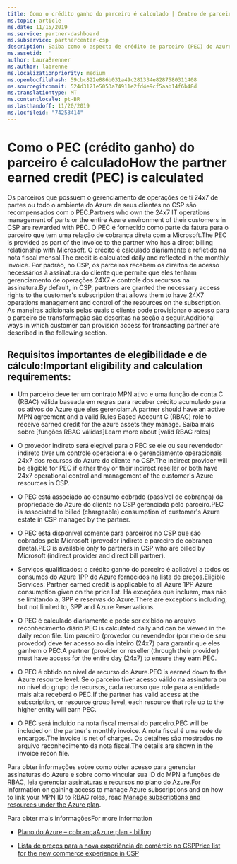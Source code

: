 ```yaml
---
title: Como o crédito ganho do parceiro é calculado | Centro de parceiros
ms.topic: article
ms.date: 11/15/2019
ms.service: partner-dashboard
ms.subservice: partnercenter-csp
description: Saiba como o aspecto de crédito de parceiro (PEC) do Azure Plan é calculado. Isso inclui requisitos de qualificação para parceiros e provedores indiretos.
ms.assetid: ''
author: LauraBrenner
ms.author: labrenne
ms.localizationpriority: medium
ms.openlocfilehash: 59cbc822e886b031a49c281334e8287580311408
ms.sourcegitcommit: 524d3121e5053a74911e2fd4e9cf5aab14f6b48d
ms.translationtype: MT
ms.contentlocale: pt-BR
ms.lasthandoff: 11/20/2019
ms.locfileid: "74253414"
---
```

# <a name="how-the-partner-earned-credit-pec-is-calculated"></a><span data-ttu-id="a7892-104">Como o PEC (crédito ganho) do parceiro é calculado</span><span class="sxs-lookup"><span data-stu-id="a7892-104">How the partner earned credit (PEC) is calculated</span></span>


<span data-ttu-id="a7892-105">Os parceiros que possuem o gerenciamento de operações de ti 24x7 de partes ou todo o ambiente do Azure de seus clientes no CSP são recompensados com o PEC.</span><span class="sxs-lookup"><span data-stu-id="a7892-105">Partners who own the 24x7 IT operations management of parts or the entire Azure environment of their customers in CSP are rewarded with PEC.</span></span> <span data-ttu-id="a7892-106">O PEC é fornecido como parte da fatura para o parceiro que tem uma relação de cobrança direta com a Microsoft.</span><span class="sxs-lookup"><span data-stu-id="a7892-106">The PEC is provided as part of the invoice to the partner who has a direct billing relationship with Microsoft.</span></span> <span data-ttu-id="a7892-107">O crédito é calculado diariamente e refletido na nota fiscal mensal.</span><span class="sxs-lookup"><span data-stu-id="a7892-107">The credit is calculated daily and reflected in the monthly invoice.</span></span> <span data-ttu-id="a7892-108">Por padrão, no CSP, os parceiros recebem os direitos de acesso necessários à assinatura do cliente que permite que eles tenham gerenciamento de operações 24X7 e controle dos recursos na assinatura.</span><span class="sxs-lookup"><span data-stu-id="a7892-108">By default, in CSP, partners are granted the necessary access rights to the customer's subscription that allows them to have 24X7 operations management and control of the resources on the subscription.</span></span> <span data-ttu-id="a7892-109">As maneiras adicionais pelas quais o cliente pode provisionar o acesso para o parceiro de transformação são descritas na seção a seguir.</span><span class="sxs-lookup"><span data-stu-id="a7892-109">Additional ways in which customer can provision access for transacting partner are described in the following section.</span></span>   


## <a name="important-eligibility-and-calculation-requirements"></a><span data-ttu-id="a7892-110">Requisitos importantes de elegibilidade e de cálculo:</span><span class="sxs-lookup"><span data-stu-id="a7892-110">Important eligibility and calculation requirements:</span></span>

- <span data-ttu-id="a7892-111">Um parceiro deve ter um contrato MPN ativo e uma função de conta C (RBAC) válida baseada em regras para receber crédito acumulado para os ativos do Azure que eles gerenciam.</span><span class="sxs-lookup"><span data-stu-id="a7892-111">A partner should have an active MPN agreement and a valid Rules Based Account C (RBAC) role to receive earned credit for the azure assets they manage.</span></span> <span data-ttu-id="a7892-112">Saiba mais sobre [funções RBAC válidas]</span><span class="sxs-lookup"><span data-stu-id="a7892-112">Learn more about [valid RBAC roles]</span></span>

- <span data-ttu-id="a7892-113">O provedor indireto será elegível para o PEC se ele ou seu revendedor indireto tiver um controle operacional e o gerenciamento operacionais 24x7 dos recursos do Azure do cliente no CSP.</span><span class="sxs-lookup"><span data-stu-id="a7892-113">The indirect provider will be eligible for PEC if either they or their indirect reseller or both have 24x7 operational control and management of the customer's Azure resources in CSP.</span></span>

- <span data-ttu-id="a7892-114">O PEC está associado ao consumo cobrado (passível de cobrança) da propriedade do Azure do cliente no CSP gerenciada pelo parceiro.</span><span class="sxs-lookup"><span data-stu-id="a7892-114">PEC is associated to billed (chargeable) consumption of customer's Azure estate in CSP managed by the partner.</span></span> 

- <span data-ttu-id="a7892-115">O PEC está disponível somente para parceiros no CSP que são cobrados pela Microsoft (provedor indireto e parceiro de cobrança direta).</span><span class="sxs-lookup"><span data-stu-id="a7892-115">PEC is available only to partners in CSP who are billed by Microsoft (indirect provider and direct bill partner).</span></span>

- <span data-ttu-id="a7892-116">Serviços qualificados: o crédito ganho do parceiro é aplicável a todos os consumos do Azure 1PP do Azure fornecidos na lista de preços.</span><span class="sxs-lookup"><span data-stu-id="a7892-116">Eligible Services: Partner earned credit is applicable to all Azure 1PP Azure consumption given on the price list.</span></span> <span data-ttu-id="a7892-117">Há exceções que incluem, mas não se limitando a, 3PP e reservas do Azure.</span><span class="sxs-lookup"><span data-stu-id="a7892-117">There are exceptions including, but not limited to, 3PP and Azure Reservations.</span></span>

- <span data-ttu-id="a7892-118">O PEC é calculado diariamente e pode ser exibido no arquivo reconhecimento diário.</span><span class="sxs-lookup"><span data-stu-id="a7892-118">PEC is calculated daily and can be viewed in the daily recon file.</span></span> <span data-ttu-id="a7892-119">Um parceiro (provedor ou revendedor (por meio de seu provedor) deve ter acesso ao dia inteiro (24x7) para garantir que eles ganhem o PEC.</span><span class="sxs-lookup"><span data-stu-id="a7892-119">A partner (provider or reseller (through their provider) must have access for the entire day (24x7) to ensure they earn PEC.</span></span>

- <span data-ttu-id="a7892-120">O PEC é obtido no nível de recurso do Azure.</span><span class="sxs-lookup"><span data-stu-id="a7892-120">PEC is earned down to the Azure resource level.</span></span> <span data-ttu-id="a7892-121">Se o parceiro tiver acesso válido na assinatura ou no nível do grupo de recursos, cada recurso que role para a entidade mais alta receberá o PEC.</span><span class="sxs-lookup"><span data-stu-id="a7892-121">If the partner has valid access at the subscription, or resource group level, each resource that role up to the higher entity will earn PEC.</span></span> 

- <span data-ttu-id="a7892-122">O PEC será incluído na nota fiscal mensal do parceiro.</span><span class="sxs-lookup"><span data-stu-id="a7892-122">PEC will be included on the partner's monthly invoice.</span></span> <span data-ttu-id="a7892-123">A nota fiscal é uma rede de encargos.</span><span class="sxs-lookup"><span data-stu-id="a7892-123">The invoice is net of charges.</span></span> <span data-ttu-id="a7892-124">Os detalhes são mostrados no arquivo reconhecimento da nota fiscal.</span><span class="sxs-lookup"><span data-stu-id="a7892-124">The details are shown in the invoice recon file.</span></span>

<span data-ttu-id="a7892-125">Para obter informações sobre como obter acesso para gerenciar assinaturas do Azure e sobre como vincular sua ID do MPN a funções de RBAC, leia [gerenciar assinaturas e recursos no plano do Azure](azure-plan-manage.md).</span><span class="sxs-lookup"><span data-stu-id="a7892-125">For information on gaining access to manage Azure subscriptions and on how to link your MPN ID to RBAC roles, read [Manage subscriptions and resources under the Azure plan](azure-plan-manage.md).</span></span>

<span data-ttu-id="a7892-126">Para obter mais informações</span><span class="sxs-lookup"><span data-stu-id="a7892-126">For more information</span></span>

- [<span data-ttu-id="a7892-127">Plano do Azure – cobrança</span><span class="sxs-lookup"><span data-stu-id="a7892-127">Azure plan - billing</span></span>](azure-plan-billing.md)

- [<span data-ttu-id="a7892-128">Lista de preços para a nova experiência de comércio no CSP</span><span class="sxs-lookup"><span data-stu-id="a7892-128">Price list for the new commerce experience in CSP </span></span>](azure-plan-price-list.md)